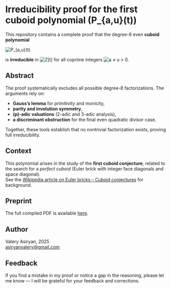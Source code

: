 # Irreducibility proof for the first cuboid polynomial \(P_{a,u}(t)\)
This repository contains a complete proof that the degree-8 even **cuboid polynomial**  
  
![P_{a,u}(t)](https://latex.codecogs.com/svg.latex?P_{a,u}(t)=t^{8}+6(u^{2}-a^{2})t^{6}+(a^{4}-4a^{2}u^{2}+u^{4})t^{4}-6a^{2}u^{2}(u^{2}-a^{2})t^{2}+a^{4}u^{4})
  
is **irreducible** in ![Z[t]](https://latex.codecogs.com/svg.latex?\mathbb{Z}[t]) for all coprime integers ![a ≠ u > 0](https://latex.codecogs.com/svg.latex?a%20\ne%20u%20%3E%200).

## Abstract
The proof systematically excludes all possible degree-8 factorizations. The arguments rely on:

- **Gauss’s lemma** for primitivity and monicity,  
- **parity and involution symmetry**,  
- **\(p\)-adic valuations** (2-adic and 3-adic analysis),  
- **a discriminant obstruction** for the final even quadratic divisor case.  

Together, these tools establish that no nontrivial factorization exists, proving full irreducibility.

## Context
This polynomial arises in the study of the **first cuboid conjecture**, related to the search for a *perfect cuboid* (Euler brick with integer face diagonals and space diagonal).  
See the [Wikipedia article on Euler bricks – Cuboid conjectures](https://en.wikipedia.org/wiki/Euler_brick#Cuboid_conjectures) for background.

## Preprint
The full compiled PDF is available [here](Cuboid_conjecture_1.pdf).

## Author
Valery Asiryan, 2025  
asiryanvalery@gmail.com

## Feedback
If you find a mistake in my proof or notice a gap in the reasoning, please let me know — I will be grateful for your feedback and corrections.
